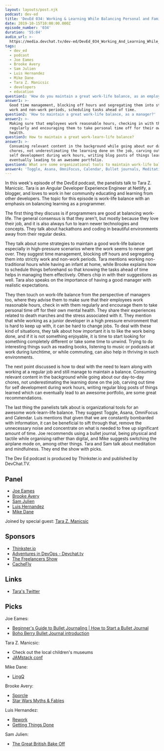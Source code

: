 ```yaml
---
layout: layouts/post.njk
podcast: dev-ed
title: 'DevEd 034: Working & Learning While Balancing Personal and Family Life'
date: 2019-10-15T10:00:00.000Z
episode_number: '034'
duration: '55:04'
audio_url: >-
  https://media.devchat.tv/dev-ed/DevEd_034_Working_And_Learning_While_Balancing_Personal_and_Family_Life.mp3
tags:
  - dev_ed
  - podcast
  - Joe Eames
  - Brooke Avery
  - Sam Julien
  - Luis Hernandez
  - Mike Dane
  - Tara Z. Manicsic
  - developers
  - education
question1: 'How do you maintain a great work-life balance, as an employee?'
answer1: >-
  Good time management, blocking off hours and segregating them into strictly
  work and non-work periods, scheduling tasks ahead of time.
question2: 'How to maintain a great work-life balance, as a manager?'
answer2: >-
  Making sure that employees work reasonable hours, checking in with them
  regularly and encouraging them to take personal time off for their own mental
  health.
question3: How to maintain a great work-learn-life balance?
answer3: >-
  Consuming relevant content in the background while going about our day-to-day
  chores, not underestimating the learning done on the job, carving out time for
  self development during work hours, writing blog posts of things learned
  eventually leading to an awesome portfolio.
question4: What are some organizational tools to maintain work-life balance?
answer4: 'Toggle, Asana, OmniFocus, Calendar, Bullet journals, Meditation'
---
```

In this week's episode of the DevEd podcast, the panelists talk to Tara Z. Manicsic. Tara is an Angular Developer Experience Engineer at Netlify, a blogger, and loves to work in her community educating and learning from other developers. The topic for this episode is work-life balance with an emphasis on balancing learning as a programmer.

The first thing they discuss is if programmers are good at balancing work-life. The general consensus is that they aren't, but mostly because they love their job, and it is also always fun to learn newer technologies and concepts. They talk about hackathons and coding in beautiful environments away from their regular desks.

They talk about some strategies to maintain a good work-life balance especially in high-pressure scenarios where the work seems to never get over. They suggest time management, blocking off hours and segregating them into strictly work and non-work periods. Tara mentions working non-traditional hours while having an infant at home, while Brooke explains how to schedule things beforehand so that knowing the tasks ahead of time helps in managing them effectively. Others chip in with their suggestions as well. Tara also speaks on the importance of having a good manager with realistic expectations.

They then touch on work-life balance from the perspective of managers too, where they advise them to make sure that their employees work reasonable hours, check in with them regularly and encourage them to take personal time off for their own mental health. They share their experiences related to death marches and the stress associated with it. They mention that while working as a junior developer in a high pressure environment that is hard to keep up with, it can be hard to change jobs. To deal with these kind of situations, they talk about how important it is to like the work being done, and if it is not something enjoyable, it is time to start looking for something completely different or take some time to unwind. Trying to do interesting things such as reading books, listening to music or podcasts at work during lunchtime, or while commuting, can also help in thriving in such environments. 

The next point discussed is how to deal with the need to learn along with working at a regular job and still manage to maintain a balance. Consuming relevant content in the background while going about our day-to-day chores, not underestimating the learning done on the job, carving out time for self development during work hours, writing regular blog posts of things learned which can eventually lead to an awesome portfolio, are some great recommendations.

The last thing the panelists talk about is organizational tools for an awesome work-learn-life balance. They suggest Toggle, Asana, OmniFocus and Calendar. Luis mentions that given that we are constantly bombarded with information, it can be beneficial to sift through that, remove the unnecessary noise and concentrate on what is needed to free up significant amount of time. Joe recommends using a bullet journal, being physical and tactile while organising rather than digital, and Mike suggests switching the airplane mode on, among other things. Tara and Sam talk about meditation and mindfulness. They end the show with picks.

The Dev Ed podcast is produced by Thinkster.io and published by DevChat.TV.

## Panel

* [Joe Eames](https://thinkster.io/)
* [Brooke Avery](https://thinkster.io/)
* [Sam Julien](https://twitter.com/samjulien?lang=en)
* [Luis Hernandez](https://lambdaschool.com/about)
* [Mike Dane](https://www.mikedane.com/)

Joined by special guest: [Tara Z. Manicsic](https://www.linkedin.com/in/tzmanicsic/)

## Sponsors

* [Thinkster.io](https://thinkster.io/)
* [Adventures in DevOps - Devchat.tv](https://devchat.tv/adventures-in-devops/)
* [The Freelancers Show](https://devchat.tv/freelancers/)
* [CacheFly](https://www.cachefly.com/)

## Links

* [Tara's Twitter](https://twitter.com/Tzmanics?ref_src=twsrc%5Egoogle%7Ctwcamp%5Eserp%7Ctwgr%5Eauthor)

## Picks

Joe Eames:

* [Beginner's Guide to Bullet Journaling | How to Start a Bullet Journal](https://www.youtube.com/watch?v=OuaaotSpifM)
* [Boho Berry Bullet Journal introduction](https://www.bohoberry.com/bullet-journal-101-intro/)

Tara Z. Manicsic:

* Check out the local children's museums
* [JAMstack conf](https://jamstackconf.com/)

Mike Dane:

* [LingQ](https://www.lingq.com/en/)

Brooke Avery:

* [Sporcle](https://www.sporcle.com/)
* [Star Wars Myths & Fables](https://www.amazon.com/Star-Myths-Fables-Lucasfilm-Press/dp/1368043453) 

Luis Hernandez:

* [Rework](https://basecamp.com/books/rework)
* [Getting Things Done](https://gettingthingsdone.com/)

Sam Julien:

* [The Great British Bake Off](https://thegreatbritishbakeoff.co.uk)
